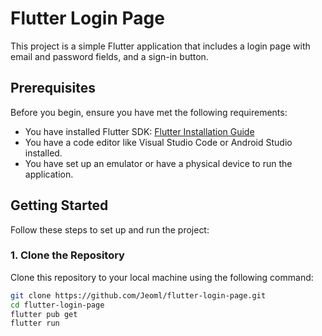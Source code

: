 # Flutter Login Page

This project is a simple Flutter application that includes a login page with email and password fields, and a sign-in button.

## Prerequisites

Before you begin, ensure you have met the following requirements:

- You have installed Flutter SDK: [Flutter Installation Guide](https://flutter.dev/docs/get-started/install)
- You have a code editor like Visual Studio Code or Android Studio installed.
- You have set up an emulator or have a physical device to run the application.

## Getting Started

Follow these steps to set up and run the project:

### 1. Clone the Repository

Clone this repository to your local machine using the following command:

```bash
git clone https://github.com/Jeoml/flutter-login-page.git
cd flutter-login-page
flutter pub get
flutter run
```
